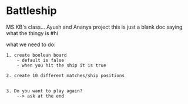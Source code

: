 # Battleship
MS.KB's class... Ayush and Ananya project
this is just a blank doc saying what the thingy is #hi


what we need to do:

    1. create boolean board 
        - default is false 
        - when you hit the ship it is true

    2. create 10 different matches/ship positions 


    3. Do you want to play again? 
        --> ask at the end

